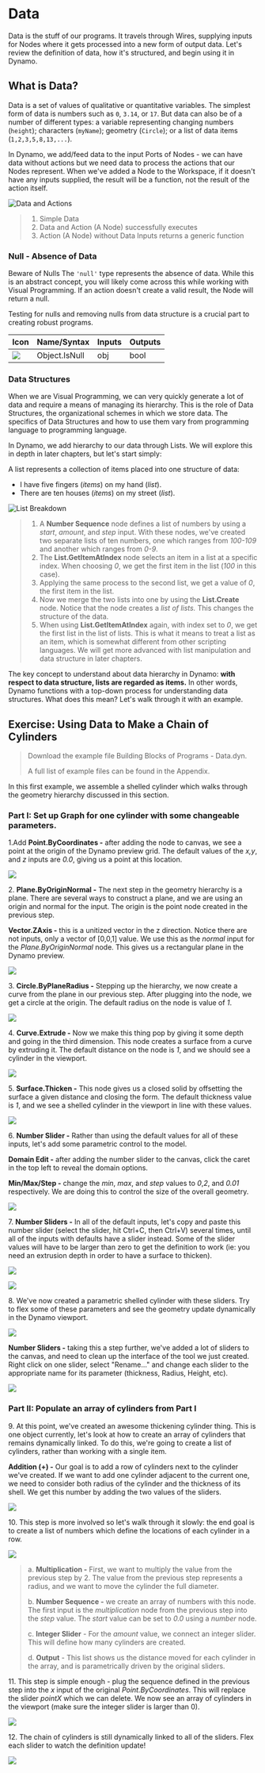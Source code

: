 # Data

Data is the stuff of our programs. It travels through Wires, supplying inputs for Nodes where it gets processed into a new form of output data. Let's review the definition of data, how it's structured, and begin using it in Dynamo.

## What is Data?

Data is a set of values of qualitative or quantitative variables. The simplest form of data is numbers such as `0`, `3.14`, or `17`. But data can also be of a number of different types: a variable representing changing numbers (`height`); characters (`myName`); geometry (`Circle`); or a list of data items (`1,2,3,5,8,13,...`).

In Dynamo, we add/feed data to the input Ports of Nodes - we can have data without actions but we need data to process the actions that our Nodes represent. When we've added a Node to the Workspace, if it doesn't have any inputs supplied, the result will be a function, not the result of the action itself.

![Data and Actions](<../../.gitbook/assets/data - what is data.jpg>)

> 1. Simple Data
> 2. Data and Action (A Node) successfully executes
> 3. Action (A Node) without Data Inputs returns a generic function

### Null - Absence of Data

Beware of Nulls The `'null'` type represents the absence of data. While this is an abstract concept, you will likely come across this while working with Visual Programming. If an action doesn't create a valid result, the Node will return a null.

Testing for nulls and removing nulls from data structure is a crucial part to creating robust programs.

| Icon                                                  | Name/Syntax   | Inputs | Outputs |
| ----------------------------------------------------- | ------------- | ------ | ------- |
| ![](<../../.gitbook/assets/data - object IsNull.jpg>) | Object.IsNull | obj    | bool    |

### Data Structures

When we are Visual Programming, we can very quickly generate a lot of data and require a means of managing its hierarchy. This is the role of Data Structures, the organizational schemes in which we store data. The specifics of Data Structures and how to use them vary from programming language to programming language.

In Dynamo, we add hierarchy to our data through Lists. We will explore this in depth in later chapters, but let's start simply:

A list represents a collection of items placed into one structure of data:

* I have five fingers (_items_) on my hand (_list_).
* There are ten houses (_items_) on my street (_list_).

![List Breakdown](<../../.gitbook/assets/data - data structures.jpg>)

> 1. A **Number Sequence** node defines a list of numbers by using a _start_, _amount_, and _step_ input. With these nodes, we've created two separate lists of ten numbers, one which ranges from _100-109_ and another which ranges from _0-9_.
> 2. The **List.GetItemAtIndex** node selects an item in a list at a specific index. When choosing _0_, we get the first item in the list (_100_ in this case).
> 3. Applying the same process to the second list, we get a value of _0_, the first item in the list.
> 4. Now we merge the two lists into one by using the **List.Create** node. Notice that the node creates a _list of lists._ This changes the structure of the data.
> 5. When using **List.GetItemAtIndex** again, with index set to _0_, we get the first list in the list of lists. This is what it means to treat a list as an item, which is somewhat different from other scripting languages. We will get more advanced with list manipulation and data structure in later chapters.

The key concept to understand about data hierarchy in Dynamo: **with respect to data structure, lists are regarded as items.** In other words, Dynamo functions with a top-down process for understanding data structures. What does this mean? Let's walk through it with an example.

## Exercise: Using Data to Make a Chain of Cylinders

> Download the example file Building Blocks of Programs - Data.dyn.
>
> A full list of example files can be found in the Appendix.

In this first example, we assemble a shelled cylinder which walks through the geometry hierarchy discussed in this section.

### Part I: Set up Graph for one cylinder with some changeable parameters.

1.Add **Point.ByCoordinates -** after adding the node to canvas, we see a point at the origin of the Dynamo preview grid. The default values of the _x,y_, and _z_ inputs are _0.0_, giving us a point at this location.

![](<../../.gitbook/assets/data - exercise step 1.jpg>)

2\. **Plane.ByOriginNormal -** The next step in the geometry hierarchy is a plane. There are several ways to construct a plane, and we are using an origin and normal for the input. The origin is the point node created in the previous step.

**Vector.ZAxis -** this is a unitized vector in the z direction. Notice there are not inputs, only a vector of \[0,0,1] value. We use this as the _normal_ input for the _Plane.ByOriginNormal_ node. This gives us a rectangular plane in the Dynamo preview.

![](<../../.gitbook/assets/data - exercise step 2.jpg>)

3\. **Circle.ByPlaneRadius -** Stepping up the hierarchy, we now create a curve from the plane in our previous step. After plugging into the node, we get a circle at the origin. The default radius on the node is value of _1_.

![](<../../.gitbook/assets/data - exercise step 3.jpg>)

4\. **Curve.Extrude -** Now we make this thing pop by giving it some depth and going in the third dimension. This node creates a surface from a curve by extruding it. The default distance on the node is _1_, and we should see a cylinder in the viewport.

![](<../../.gitbook/assets/data - exercise step 4.jpg>)

5\. **Surface.Thicken -** This node gives us a closed solid by offsetting the surface a given distance and closing the form. The default thickness value is _1_, and we see a shelled cylinder in the viewport in line with these values.

![](<../../.gitbook/assets/data - exercise step 5.jpg>)

6\. **Number Slider -** Rather than using the default values for all of these inputs, let's add some parametric control to the model.

**Domain Edit -** after adding the number slider to the canvas, click the caret in the top left to reveal the domain options.

**Min/Max/Step -** change the _min_, _max_, and _step_ values to _0_,_2_, and _0.01_ respectively. We are doing this to control the size of the overall geometry.

![](<../../.gitbook/assets/data - exercise step 6.gif>)

7\. **Number Sliders -** In all of the default inputs, let's copy and paste this number slider (select the slider, hit Ctrl+C, then Ctrl+V) several times, until all of the inputs with defaults have a slider instead. Some of the slider values will have to be larger than zero to get the definition to work (ie: you need an extrusion depth in order to have a surface to thicken).

![](<../../.gitbook/assets/data - exercise step 7a.gif>)

![](<../../.gitbook/assets/data - exercise step 7b.gif>)

8\. We've now created a parametric shelled cylinder with these sliders. Try to flex some of these parameters and see the geometry update dynamically in the Dynamo viewport.

![](<../../.gitbook/assets/data - exercise step 8a.gif>)

**Number Sliders -** taking this a step further, we've added a lot of sliders to the canvas, and need to clean up the interface of the tool we just created. Right click on one slider, select "Rename..." and change each slider to the appropriate name for its parameter (thickness, Radius, Height, etc).

![](<../../.gitbook/assets/data - exercise step 8b step.jpg>)

### Part II: Populate an array of cylinders from Part I

9\. At this point, we've created an awesome thickening cylinder thing. This is one object currently, let's look at how to create an array of cylinders that remains dynamically linked. To do this, we're going to create a list of cylinders, rather than working with a single item.

**Addition (+) -** Our goal is to add a row of cylinders next to the cylinder we've created. If we want to add one cylinder adjacent to the current one, we need to consider both radius of the cylinder and the thickness of its shell. We get this number by adding the two values of the sliders.

![](<../../.gitbook/assets/data - exercise step 9.jpg>)

10\. This step is more involved so let's walk through it slowly: the end goal is to create a list of numbers which define the locations of each cylinder in a row.

![](<../../.gitbook/assets/data - exercise step 10.jpg>)

> a. **Multiplication -** First, we want to multiply the value from the previous step by 2. The value from the previous step represents a radius, and we want to move the cylinder the full diameter.
>
> b. **Number Sequence -** we create an array of numbers with this node. The first input is the _multiplication_ node from the previous step into the _step_ value. The _start_ value can be set to _0.0_ using a _number_ node.
>
> c. **Integer Slider** - For the _amount_ value, we connect an integer slider. This will define how many cylinders are created.
>
> d. **Output** - This list shows us the distance moved for each cylinder in the array, and is parametrically driven by the original sliders.

11\. This step is simple enough - plug the sequence defined in the previous step into the _x_ input of the original _Point.ByCoordinates_. This will replace the slider _pointX_ which we can delete. We now see an array of cylinders in the viewport (make sure the integer slider is larger than 0).

![](<../../.gitbook/assets/data - exercise step 11.gif>)

12\. The chain of cylinders is still dynamically linked to all of the sliders. Flex each slider to watch the definition update!

![](<../../.gitbook/assets/data - exercise step 12.gif>)

>
